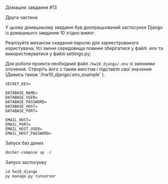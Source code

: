 Домашнє завдання #13

Друга частина

У цьому домашньому завданні був доопрацьований застосунок Django із домашнього завдання 10 згідно вимог:

Реалізуйте механізм скидання паролю для зареєстрованого користувача;
Усі змінні середовища повинні зберігатися у файлі .env та використовуватися у файлі settings.py;

Для роботи проекта необхідний файл `/hw10_django/.env` зі змінними оточення.
Створіть його з таким вмістом і підставте свої значення (Дивись також '/hw10_django/.env_example' ).

```dotenv
SECRET_KEY=

DATABASE_NAME=
DATABASE_USER=
DATABASE_PASSWORD=
DATABASE_HOST=
DATABASE_PORT=

EMAIL_HOST=
EMAIL_PORT=
EMAIL_HOST_USER=
EMAIL_HOST_PASSWORD=
```

Запуск баз даних

```bash
docker-compose up -d
```

Запуск застосунку

```
cd hw10_django
py manage.py runserver
```
